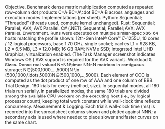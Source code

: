 Objective. Benchmark dense matrix multiplication computed as repeated row–column dot products C=A⋅BC=A\cdot BC=A⋅B across languages and execution modes.
Implementations (per sheet).
Python: Sequential; “Threaded” (threads used, compute kernel unchanged).
Rust: Sequential; Parallel; AVX; AVX Parallel.
C# (.NET): Sequential; Parallel; AVX; AVX Parallel.
Environment. Runs were executed on multiple similar-spec x86-64 hosts matching the profile shown: 12th-Gen Intel® Core™ i7-1255U, 10 cores / 12 logical processors, base 1.70 GHz, single socket; caches L1 = 928 KB, L2 = 6.5 MB, L3 = 12.0 MB; 16 GB RAM; NVMe SSD; integrated Intel UHD Graphics; virtualization enabled. (The Task Manager screenshot indicates Windows OS.) AVX support is required for the AVX variants.
Workload & Sizes. Dense real-valued N×NN\times NN×N matrices in contiguous storage; N∈{500,1000,…,5000}N \in \{500,1000,\ldots,5000\}N∈{500,1000,…,5000}. Each element of CCC is computed as the dot product of one row of AAA and one column of BBB.
Trial Design. 180 trials for every (method, size). In sequential modes, all 180 trials run serially. In parallelized modes, the same 180 trials are divided among the available CPU workers on the executing host (i.e., by logical processor count), keeping total work constant while wall-clock time reflects concurrency.
Measurement & Logging. Each trial’s wall-clock time (ms) is recorded into the spreadsheet columns shown and plotted against NNN; a secondary axis is used where needed to place slower and faster curves on the same chart.

